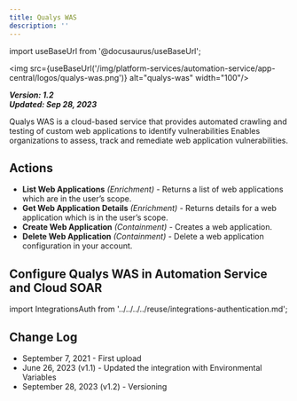 ```yaml
---
title: Qualys WAS
description: ''
---
```

import useBaseUrl from '@docusaurus/useBaseUrl';

<img src={useBaseUrl('/img/platform-services/automation-service/app-central/logos/qualys-was.png')} alt="qualys-was" width="100"/>

***Version: 1.2  
Updated: Sep 28, 2023***

Qualys WAS is a cloud-based service that provides automated crawling and testing of custom web applications to identify vulnerabilities Enables organizations to assess, track and remediate web application vulnerabilities.

## Actions

* **List Web Applications** *(Enrichment)* - Returns a list of web applications which are in the user’s scope.
* **Get Web Application Details** *(Enrichment)* - Returns details for a web application which is in the user’s scope.
* **Create Web Application** *(Containment)* - Creates a web application.
* **Delete Web Application** *(Containment)* - Delete a web application configuration in your account.

## Configure Qualys WAS in Automation Service and Cloud SOAR

import IntegrationsAuth from '../../../../reuse/integrations-authentication.md';

<IntegrationsAuth/>

## Change Log

* September 7, 2021 - First upload
* June 26, 2023 (v1.1) - Updated the integration with Environmental Variables
* September 28, 2023 (v1.2) - Versioning
